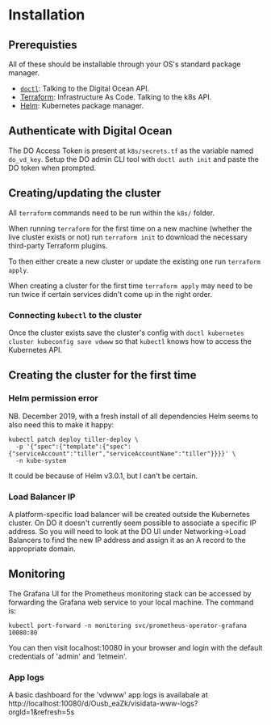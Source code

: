# Installation

## Prerequisties

All of these should be installable through your OS's standard package manager.

  * [`doctl`](https://github.com/digitalocean/doctl): Talking to the Digital Ocean API. 
  * [Terraform](https://learn.hashicorp.com/terraform/getting-started/install.html): Infrastructure As Code. Talking to the k8s API.
  * [Helm](https://v3.helm.sh/docs/intro/install/): Kubernetes package manager.

## Authenticate with Digital Ocean

The DO Access Token is present at `k8s/secrets.tf` as the variable named `do_vd_key`.
Setup the DO admin CLI tool with `doctl auth init` and paste the DO token when prompted.

## Creating/updating the cluster

All `terraform` commands need to be run within the `k8s/` folder.

When running `terraform` for the first time on a new machine (whether the live cluster exists
or not) run `terraform init` to download the necessary third-party Terraform plugins.

To then either create a new cluster or update the existing one run `terraform apply`.

When creating a cluster for the first time `terraform apply` may need to be run twice if
certain services didn't come up in the right order.

### Connecting `kubectl` to the cluster
Once the cluster exists save the cluster's config with
`doctl kubernetes cluster kubeconfig save vdwww` so that `kubectl` knows how to access the Kubernetes API.

## Creating the cluster for the first time

### Helm permission error
NB. December 2019, with a fresh install of all dependencies Helm seems to also need this to make
it happy:

```
kubectl patch deploy tiller-deploy \
  -p '{"spec":{"template":{"spec":{"serviceAccount":"tiller","serviceAccountName":"tiller"}}}}' \
  -n kube-system
```

It could be because of Helm v3.0.1, but I can't be certain.

### Load Balancer IP
A platform-specific load balancer will be created outside the Kubernetes cluster. On DO it
doesn't currently seem possible to associate a specific IP address. So you will need to look
at the DO UI under Networking->Load Balancers to find the new IP address and assign it as an
A record to the appropriate domain.

## Monitoring
The Grafana UI for the Prometheus monitoring stack can be accessed by forwarding the Grafana
web service to your local machine. The command is:

`kubectl port-forward -n monitoring svc/prometheus-operator-grafana 10080:80`

You can then visit localhost:10080 in your browser and login with the default credentials of
'admin' and 'letmein'.

### App logs

A basic dashboard for the 'vdwww' app logs is availabale at http://localhost:10080/d/Ousb_eaZk/visidata-www-logs?orgId=1&refresh=5s
